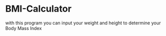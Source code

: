# BMI-Calculator
with this program you can input your weight and height to determine your Body Mass Index
